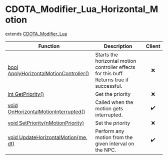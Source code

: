 # CDOTA_Modifier_Lua_Horizontal_Motion
extends [CDOTA_Modifier_Lua](../CDOTA_Modifier_Lua)

Function|Description|Client
--|--|:--:
[bool ApplyHorizontalMotionController()](ApplyHorizontalMotionController)|Starts the horizontal motion controller effects for this buff.  Returns true if successful.|❌
[int GetPriority()](GetPriority)|Get the priority|❌
[void OnHorizontalMotionInterrupted()](OnHorizontalMotionInterrupted)|Called when the motion gets interrupted.|✔️
[void SetPriority(nMotionPriority)](SetPriority)|Set the priority|❌
[void UpdateHorizontalMotion(me, dt)](UpdateHorizontalMotion)|Perform any motion from the given interval on the NPC.|✔️
